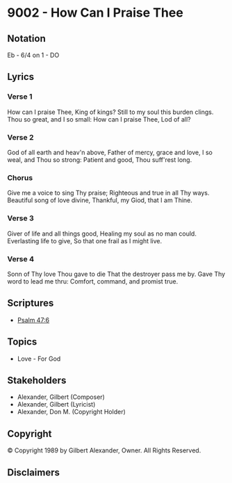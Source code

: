 # 9002 - How Can I Praise Thee

## Notation

Eb - 6/4 on 1 - DO

## Lyrics

### Verse 1

How can I praise Thee, King of kings? Still to my soul this burden clings. Thou so great, and I so small: How can I praise Thee, Lod of all?

### Verse 2

God of all earth and heav'n above, Father of mercy, grace and love, I so weal, and Thou so strong: Patient and good, Thou suff'rest long.

### Chorus

Give me a voice to sing Thy praise; Righteous and true in all Thy ways. Beautiful song of love divine, Thankful, my Giod, that I am Thine.

### Verse 3

Giver of life and all things good, Healing my soul as no man could. Everlasting life to give, So that one frail as I might live.

### Verse 4

Sonn of Thy love Thou gave to die That the destroyer pass me by. Gave Thy word to lead me thru: Comfort, command, and promist true.


## Scriptures

- [Psalm 47:6](https://www.biblegateway.com/passage/?search=Psalm%2047%3A6)

## Topics

- Love - For God

## Stakeholders

- Alexander, Gilbert (Composer)
- Alexander, Gilbert (Lyricist)
- Alexander, Don M. (Copyright Holder)

## Copyright

© Copyright 1989 by Gilbert Alexander, Owner. All Rights Reserved.


## Disclaimers


